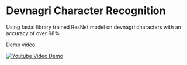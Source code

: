 # Devnagri Character Recognition
Using fastai library trained ResNet model on devnagri characters with an accuracy of over 98%

Demo video 

[![Youtube Video Demo](https://i.imgur.com/CydDy2G.png)](https://www.youtube.com/watch?v=LoOrFcbt-Rg)

